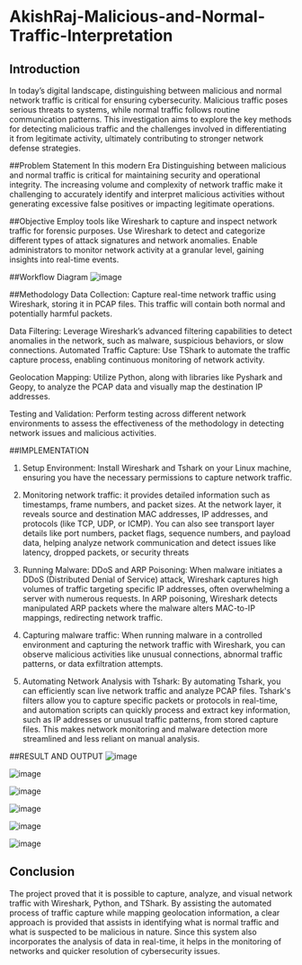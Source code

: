 # AkishRaj-Malicious-and-Normal-Traffic-Interpretation
## Introduction
In today’s digital landscape, distinguishing between malicious and normal
network traffic is critical for ensuring cybersecurity. Malicious traffic poses
serious threats to systems, while normal traffic follows routine communication
patterns. This investigation aims to explore the key methods for detecting
malicious traffic and the challenges involved in differentiating it from
legitimate activity, ultimately contributing to stronger network defense
strategies.

##Problem Statement
In this modern Era Distinguishing between malicious and normal traffic is critical
for maintaining security and operational integrity. The increasing volume and
complexity of network traffic make it challenging to accurately identify and
interpret malicious activities without generating excessive false positives or
impacting legitimate operations.

##Objective
Employ tools like Wireshark to capture and inspect network traffic for forensic purposes.
Use Wireshark to detect and categorize different types of attack signatures and network
anomalies. Enable administrators to monitor network activity at a granular level, gaining
insights into real-time events.

##Workflow Diagram
![image](https://github.com/user-attachments/assets/56ec2868-3a3c-4bdc-a1cc-0404306d5fda)

##Methodology
Data Collection: Capture real-time network traffic using Wireshark,
storing it in PCAP files. This traffic will contain both normal and
potentially harmful packets.

Data Filtering: Leverage Wireshark’s advanced filtering capabilities to
detect anomalies in the network, such as malware, suspicious behaviors, or
slow connections. Automated Traffic Capture: Use TShark to automate
the traffic capture process, enabling continuous monitoring of network
activity.

Geolocation Mapping: Utilize Python, along with libraries like Pyshark
and Geopy, to analyze the PCAP data and visually map the destination IP
addresses.

Testing and Validation: Perform testing across different network
environments to assess the effectiveness of the methodology in detecting
network issues and malicious activities.

##IMPLEMENTATION
1. Setup Environment: Install Wireshark and Tshark on your Linux
machine, ensuring you have the necessary permissions to capture network
traffic.

2. Monitoring network traffic: it provides detailed information such as
timestamps, frame numbers, and packet sizes. At the network layer, it
reveals source and destination MAC addresses, IP addresses, and protocols
(like TCP, UDP, or ICMP). You can also see transport layer details like
port numbers, packet flags, sequence numbers, and payload data, helping
analyze network communication and detect issues like latency, dropped
packets, or security threats

3. Running Malware: DDoS and ARP Poisoning: When malware initiates
a DDoS (Distributed Denial of Service) attack, Wireshark captures high
volumes of traffic targeting specific IP addresses, often overwhelming a
server with numerous requests. In ARP poisoning, Wireshark detects
manipulated ARP packets where the malware alters MAC-to-IP mappings,
redirecting network traffic.

4. Capturing malware traffic: When running malware in a controlled
environment and capturing the network traffic with Wireshark, you can
observe malicious activities like unusual connections, abnormal traffic
patterns, or data exfiltration attempts.

5. Automating Network Analysis with Tshark: By automating Tshark,
you can efficiently scan live network traffic and analyze PCAP files.
Tshark's filters allow you to capture specific packets or protocols in
real-time, and automation scripts can quickly process and extract key
information, such as IP addresses or unusual traffic patterns, from stored
capture files. This makes network monitoring and malware detection more
streamlined and less reliant on manual analysis.

##RESULT AND OUTPUT
![image](https://github.com/user-attachments/assets/a48b3c1c-a6ca-4814-b33d-7a2afe168a2f)

![image](https://github.com/user-attachments/assets/9c8d4d82-ba68-4f19-948b-eccc574cb39a)

![image](https://github.com/user-attachments/assets/3d13c444-216a-4c72-a26a-e1724cb5006f)

![image](https://github.com/user-attachments/assets/a7c46dd1-fddd-443f-8e11-6458a826b731)

![image](https://github.com/user-attachments/assets/75f9ab2b-9703-45ea-91d7-222a74a164fa)

![image](https://github.com/user-attachments/assets/cdabf30d-d466-47ff-8390-9b8c9206ccda)

## Conclusion
The project proved that it is possible to capture, analyze, and visual
network traffic with Wireshark, Python, and TShark. By assisting the
automated process of traffic capture while mapping geolocation
information, a clear approach is provided that assists in identifying what is
normal traffic and what is suspected to be malicious in nature. Since this
system also incorporates the analysis of data in real-time, it helps in the
monitoring of networks and quicker resolution of cybersecurity issues.





